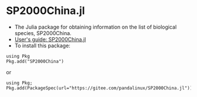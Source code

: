 # SP2000China.jl
* The Julia package for obtaining information on the list of biological species, SP2000China.
* [User's guide: SP2000China.jl](https://jiangxingchi.github.io/SP2000China.jl/)
* To install this package:
```
using Pkg
Pkg.add("SP2000China")
```
or
```
using Pkg;
Pkg.add(PackageSpec(url="https://gitee.com/pandalinux/SP2000China.jl"))
```
